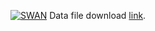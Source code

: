 [![SWAN](https://swanserver.web.cern.ch/swanserver/images/badge_swan_white_150.png)](https://cern.ch/swanserver/cgi-bin/go/?projurl=https://github.com/antoniovilela/ilc-tutorial.git)
Data file download [link](https://desycloud.desy.de/index.php/s/5LmrjGWqziQfMe7).
